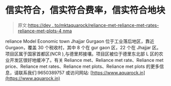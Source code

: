 # 信实符合，信实符合费率，信实符合地块

> 原文:[https://dev . to/mktaquarock/reliance-met-reliance-met-rates-reliance-met-plots-4 nma](https://dev.to/mktaquarock/reliance-met-reliance-met-rates-reliance-met-plots-4nma)

reliance Model Economic town Jhajjar Gurgaon 位于工业落后地区，靠近 Gurgaon，覆盖 30 个税收村，其中 8 个在 gur gaon 区，22 个在 Jhajjar 区。项目区属于国家首都区(NCR ),与德里邦接壤。项目区被位于德里东北部 L 区的农业开发区很好地缓冲了。有关 Reliance met、Reliance met rate、Reliance met price、Reliance met rates、Reliance met plots、Reliance met plots 的更多信息，请联系我们:9650389757 或访问网站: [https://www.aquarock.in](https://www.aquarock.in)